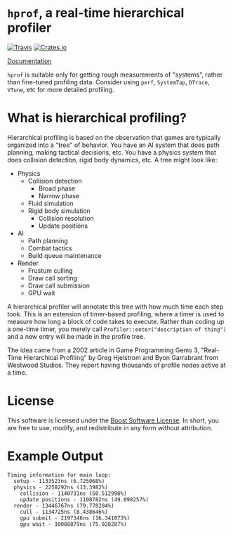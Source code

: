 # `hprof`, a real-time hierarchical profiler

[![Travis](https://img.shields.io/travis/cmr/hprof.svg?style=flat-square)](https://travis-ci.org/cmr/hprof)
[![Crates.io](https://img.shields.io/crates/v/hprof.svg?style=flat-square)](https://crates.io/crates/hprof)

[Documentation](https://cmr.github.io/hprof)

`hprof` is suitable only for getting rough measurements of "systems", rather
than fine-tuned profiling data. Consider using `perf`, `SystemTap`, `DTrace`,
`VTune`, etc for more detailed profiling.

# What is hierarchical profiling?

Hierarchical profiling is based on the observation that games are typically
organized into a "tree" of behavior. You have an AI system that does path
planning, making tactical decisions, etc. You have a physics system that does
collision detection, rigid body dynamics, etc. A tree might look like:

- Physics
    - Collision detection
        - Broad phase
        - Narrow phase
    - Fluid simulation
    - Rigid body simulation
        - Collision resolution
        - Update positions
- AI
    - Path planning
    - Combat tactics
    - Build queue maintenance
- Render
    - Frustum culling
    - Draw call sorting
    - Draw call submission
    - GPU wait

A hierarchical profiler will annotate this tree with how much time each step
took. This is an extension of timer-based profiling, where a timer is used to
measure how long a block of code takes to execute. Rather than coding up a
one-time timer, you merely call `Profiler::enter("description of thing")` and
a new entry will be made in the profile tree.

The idea came from a 2002 article in Game Programming Gems 3, "Real-Time
Hierarchical Profiling" by Greg Hjelstrom and Byon Garrabrant from Westwood
Studios. They report having thousands of profile nodes active at a time.

# License


This software is licensed under the [Boost Software
License](http://www.boost.org/users/license.html). In short, you are free to
use, modify, and redistribute in any form without attribution.

# Example Output

```
Timing information for main loop:
  setup - 1133523ns (6.725068%)
  physics - 2258292ns (13.3982%)
    collision - 1140731ns (50.512998%)
    update positions - 1108782ns (49.098257%)
  render - 13446767ns (79.778204%)
    cull - 1134725ns (8.438646%)
    gpu submit - 2197346ns (16.341073%)
    gpu wait - 10088879ns (75.028287%)
```
